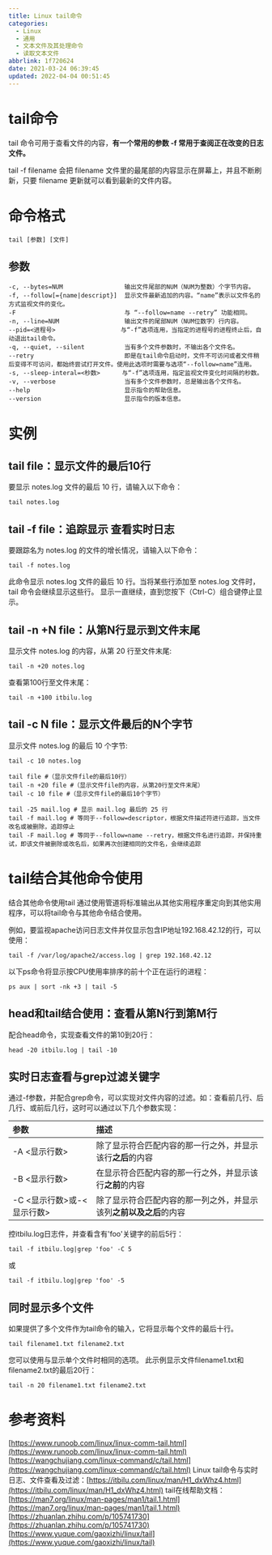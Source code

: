 ```yaml
---
title: Linux tail命令
categories: 
  - Linux
  - 通用
  - 文本文件及其处理命令
  - 读取文本文件
abbrlink: 1f720624
date: 2021-03-24 06:39:45
updated: 2022-04-04 00:51:45
---
```

# tail命令
tail 命令可用于查看文件的内容，**有一个常用的参数 -f 常用于查阅正在改变的日志文件。**

tail -f filename 会把 filename 文件里的最尾部的内容显示在屏幕上，并且不断刷新，只要 filename 更新就可以看到最新的文件内容。
# 命令格式
```
tail [参数] [文件] 
```
## 参数
```
-c, --bytes=NUM                 输出文件尾部的NUM（NUM为整数）个字节内容。
-f, --follow[={name|descript}]  显示文件最新追加的内容。“name”表示以文件名的方式监视文件的变化。
-F                              与 “--follow=name --retry” 功能相同。
-n, --line=NUM                  输出文件的尾部NUM（NUM位数字）行内容。
--pid=<进程号>                  与“-f”选项连用，当指定的进程号的进程终止后，自动退出tail命令。
-q, --quiet, --silent           当有多个文件参数时，不输出各个文件名。
--retry                         即是在tail命令启动时，文件不可访问或者文件稍后变得不可访问，都始终尝试打开文件。使用此选项时需要与选项“--follow=name”连用。
-s, --sleep-interal=<秒数>      与“-f”选项连用，指定监视文件变化时间隔的秒数。
-v, --verbose                   当有多个文件参数时，总是输出各个文件名。
--help                          显示指令的帮助信息。
--version                       显示指令的版本信息。
```

# 实例
## tail file：显示文件的最后10行
要显示 notes.log 文件的最后 10 行，请输入以下命令：
```
tail notes.log
```
## tail -f file：追踪显示 查看实时日志
要跟踪名为 notes.log 的文件的增长情况，请输入以下命令：
```
tail -f notes.log
```
此命令显示 notes.log 文件的最后 10 行。当将某些行添加至 notes.log 文件时，tail 命令会继续显示这些行。 显示一直继续，直到您按下（Ctrl-C）组合键停止显示。
## tail -n +N file：从第N行显示到文件末尾
显示文件 notes.log 的内容，从第 20 行至文件末尾:
```
tail -n +20 notes.log
```
查看第100行至文件末尾：
```
tail -n +100 itbilu.log
```
## tail -c N file：显示文件最后的N个字节
显示文件 notes.log 的最后 10 个字节:
```
tail -c 10 notes.log
```
```
tail file #（显示文件file的最后10行）
tail -n +20 file #（显示文件file的内容，从第20行至文件末尾）
tail -c 10 file #（显示文件file的最后10个字节）

tail -25 mail.log # 显示 mail.log 最后的 25 行
tail -f mail.log # 等同于--follow=descriptor，根据文件描述符进行追踪，当文件改名或被删除，追踪停止
tail -F mail.log # 等同于--follow=name --retry，根据文件名进行追踪，并保持重试，即该文件被删除或改名后，如果再次创建相同的文件名，会继续追踪
```

# tail结合其他命令使用
结合其他命令使用tail
通过使用管道将标准输出从其他实用程序重定向到其他实用程序，可以将tail命令与其他命令结合使用。

例如，要监视apache访问日志文件并仅显示包含IP地址192.168.42.12的行，可以使用：
```
tail -f /var/log/apache2/access.log | grep 192.168.42.12
```
以下ps命令将显示按CPU使用率排序的前十个正在运行的进程：
```
ps aux | sort -nk +3 | tail -5
```
## head和tail结合使用：查看从第N行到第M行
配合head命令，实现查看文件的第10到20行：
```
head -20 itbilu.log | tail -10
```
## 实时日志查看与grep过滤关键字
通过-f参数，并配合grep命令，可以实现对文件内容的过滤。如：查看前几行、后几行、或前后几行，这时可以通过以下几个参数实现：

|参数|描述|
|:---|:---|
|-A <显示行数>|除了显示符合匹配内容的那一行之外，并显示该行**之后**的内容|
|-B <显示行数>|在显示符合匹配内容的那一行之外，并显示该行**之前**的内容|
|-C <显示行数>或-<显示行数>|除了显示符合匹配内容的那一列之外，并显示该列**之前以及之后**的内容|

控itbilu.log日志件，并查看含有'foo'关键字的前后5行：

```
tail -f itbilu.log|grep 'foo' -C 5
```
或
```
tail -f itbilu.log|grep 'foo' -5
```
## 同时显示多个文件
如果提供了多个文件作为tail命令的输入，它将显示每个文件的最后十行。
```
tail filename1.txt filename2.txt
```
您可以使用与显示单个文件时相同的选项。 此示例显示文件filename1.txt和filename2.txt的最后20行：
```
tail -n 20 filename1.txt filename2.txt
```

# 参考资料
[https://www.runoob.com/linux/linux-comm-tail.html](https://www.runoob.com/linux/linux-comm-tail.html)
[https://wangchujiang.com/linux-command/c/tail.html](https://wangchujiang.com/linux-command/c/tail.html)
Linux tail命令与实时日志、文件查看及过滤：[https://itbilu.com/linux/man/H1_dxWhz4.html](https://itbilu.com/linux/man/H1_dxWhz4.html)
tail在线帮助文档：[https://man7.org/linux/man-pages/man1/tail.1.html](https://man7.org/linux/man-pages/man1/tail.1.html)
[https://zhuanlan.zhihu.com/p/105741730](https://zhuanlan.zhihu.com/p/105741730)
[https://www.yuque.com/gaoxizhi/linux/tail](https://www.yuque.com/gaoxizhi/linux/tail)
